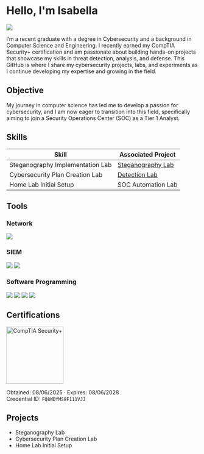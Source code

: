 # Hello, I'm Isabella
<a href="https://www.linkedin.com/in/isabella-scholtes-311296309/"><img src="https://img.shields.io/badge/-LinkedIn-0072b1?&style=for-the-badge&logo=linkedin&logoColor=white" /></a>

I’m a recent graduate with a degree in Cybersecurity and a background in Computer Science and Engineering. I recently earned my CompTIA Security+ certification and am passionate about building hands-on projects that showcase my skills in threat detection, analysis, and defense. This GitHub is where I share my cybersecurity projects, labs, and experiments as I continue developing my expertise and growing in the field.

## Objective

My journey in computer science has led me to develop a passion for cybersecurity, and I am now eager to transition into this field, specifically aiming to join a Security Operations Center (SOC) as a Tier 1 Analyst.

## Skills

| Skill                                         | Associated Project         |
|-----------------------------------------------|----------------------------|
| Steganography Implementation Lab          | <a href="https://google.com">Steganography Lab</a>|
| Cybersecurity Plan Creation Lab | <a href="https://google.com">Detection Lab</a>|
| Home Lab Initial Setup        | SOC Automation Lab|

## Tools

### Network
<div>
    <img src="https://img.shields.io/badge/-Wireshark-1679A7?&style=for-the-badge&logo=Wireshark&logoColor=white" />
</div>  

### SIEM
<div>
    <img src="https://img.shields.io/badge/-Microsoft_Sentinel-0078D4?&style=for-the-badge&logo=Microsoft&logoColor=white" />
    <img src="https://img.shields.io/badge/-Splunk-000000?&style=for-the-badge&logo=Splunk&logoColor=white" />
</div>  

### Software Programming
<div>
  <img src="https://img.shields.io/badge/-Java-007396?&style=for-the-badge&logo=java&logoColor=white" />
<img src="https://img.shields.io/badge/-Visual_Studio_Code-007ACC?&style=for-the-badge&logo=visualstudiocode&logoColor=white" />
<img src="https://img.shields.io/badge/-HTML5-E34F26?&style=for-the-badge&logo=html5&logoColor=white" />
<img src="https://img.shields.io/badge/-CSS3-1572B6?&style=for-the-badge&logo=css3&logoColor=white" />
</div>

## Certifications
<div>
<img src="https://www.comptia.org/_next/image/?url=https%3A%2F%2Fimages.cmp.optimizely.com%2F8623b0fab71111efac96d615e91762a5&w=256&q=90" alt="CompTIA Security+" width="150"/>  
  
Obtained: 08/06/2025 · Expires: 08/06/2028  
Credential ID: `FQ8WDYMS9F111VJJ`

</div>

## Projects
- Steganography Lab
- Cybersecurity Plan Creation Lab
- Home Lab Initial Setup
